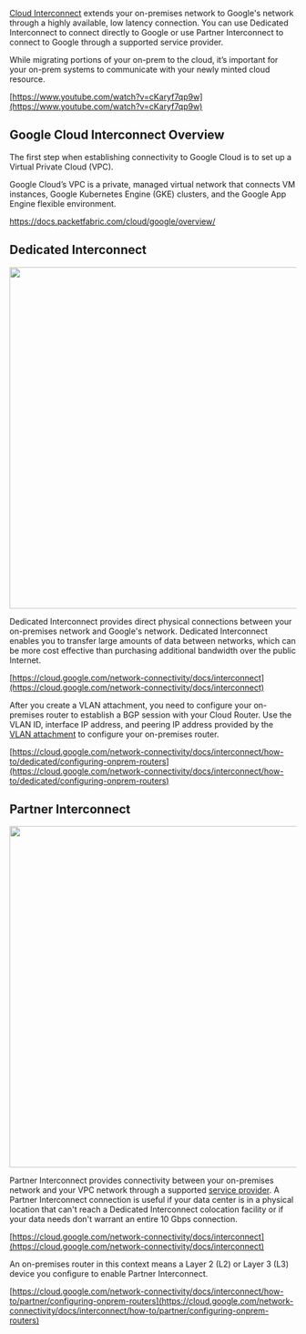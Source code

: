 

[Cloud Interconnect](https://cloud.google.com/network-connectivity/docs/interconnect)    extends your on-premises network to Google's network through a highly available, low latency connection. You can use Dedicated Interconnect to connect directly to Google or use Partner Interconnect to connect to Google through a supported service provider.



While migrating portions of your on-prem to the cloud, it’s important for your on-prem systems to communicate with your newly minted cloud resource.

[https://www.youtube.com/watch?v=cKaryf7qp9w](https://www.youtube.com/watch?v=cKaryf7qp9w)

## Google Cloud Interconnect Overview

The first step when establishing connectivity to Google Cloud is to set up a Virtual Private Cloud (VPC).

Google Cloud’s VPC is a private, managed virtual network that connects VM instances, Google Kubernetes Engine (GKE) clusters, and the Google App Engine flexible environment.



https://docs.packetfabric.com/cloud/google/overview/

## Dedicated Interconnect


<img src="https://docs.packetfabric.com/cloud/google/images/google_overview_dedicated.svg" width="600">

Dedicated Interconnect provides direct physical connections between your on-premises network and Google's network. Dedicated Interconnect enables you to transfer large amounts of data between networks, which can be more cost effective than purchasing additional bandwidth over the public Internet.

[https://cloud.google.com/network-connectivity/docs/interconnect](https://cloud.google.com/network-connectivity/docs/interconnect)

After you create a VLAN attachment, you need to configure your on-premises router to establish a BGP session with your Cloud Router. Use the VLAN ID, interface IP address, and peering IP address provided by the [VLAN attachment](https://cloud.google.com/network-connectivity/docs/interconnect/how-to/dedicated/creating-vlan-attachments) to configure your on-premises router.

[https://cloud.google.com/network-connectivity/docs/interconnect/how-to/dedicated/configuring-onprem-routers](https://cloud.google.com/network-connectivity/docs/interconnect/how-to/dedicated/configuring-onprem-routers)


## Partner Interconnect

<img src="https://docs.packetfabric.com/cloud/google/images/google_overview_hosted.svg" width="600">

Partner Interconnect provides connectivity between your on-premises network and your VPC network through a supported [service provider](https://cloud.google.com/network-connectivity/docs/interconnect/concepts/service-providers). A Partner Interconnect connection is useful if your data center is in a physical location that can't reach a Dedicated Interconnect colocation facility or if your data needs don't warrant an entire 10 Gbps connection.

[https://cloud.google.com/network-connectivity/docs/interconnect](https://cloud.google.com/network-connectivity/docs/interconnect)

An on-premises router in this context means a Layer 2 (L2) or Layer 3 (L3) device you configure to enable Partner Interconnect.

[https://cloud.google.com/network-connectivity/docs/interconnect/how-to/partner/configuring-onprem-routers](https://cloud.google.com/network-connectivity/docs/interconnect/how-to/partner/configuring-onprem-routers)

